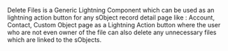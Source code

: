 Delete Files is a Generic Lightning Component which can be used as an lightning action button for any sObject record detail page like :
Account, Contact, Custom Object page as a Lightning Action button where the user who are not even owner of the file can also 
delete any unnecessary files which are linked to the sObjects. 
